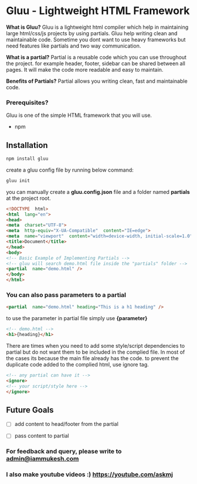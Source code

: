 # Gluu - Lightweight HTML Framework

**What is Gluu?**
Gluu is a lightweight html compiler which help in maintaining large html/css/js projects by using partials.
Gluu help writing clean and maintainable code. Sometime you dont want to use heavy frameworks but need features like partials and two way communication.

**What is a partial?**
Partial is a reusable code which you can use throughout the project. for example header, footer, sidebar can be shared between all pages. It will make the code more readable and easy to maintain.

**Benefits of Partials?**
Partial allows you writing clean, fast and maintainable code.

### Prerequisites?
Gluu is one of the simple HTML framework that you will use.
 - npm

## Installation

```javascript
npm install gluu
```
create a gluu config file by running  below command:
```javascript
gluu init
```
you can manually create a **gluu.config.json** file and a folder named **partials** at the project root.
```html
<!DOCTYPE  html>
<html  lang="en">
<head>
<meta  charset="UTF-8">
<meta  http-equiv="X-UA-Compatible"  content="IE=edge">
<meta  name="viewport"  content="width=device-width, initial-scale=1.0">
<title>Document</title>
</head>
<body>
<!-- Basic Example of Implementing Partials -->
<!-- gluu will search demo.html file inside the "partials" folder -->
<partial  name="demo.html" />
</body>
</html>
```
### You can also pass parameters to a partial

```html
<partial  name="demo.html" heading="This is a h1 heading" />
```
to use the parameter in partial file simply use **{parameter}**

```html
<!-- demo.html -->
<h1>{heading}</h1>
```

There are times when you need to add some style/script dependencies to partial but do not want them to be included in the complied file. In most of the cases its because the main file already has the code.
to prevent the duplicate code added to the complied html, use ignore tag.
```html
<!-- any partial can have it -->
<ignore>
<!-- your script/style here -->
</ignore>
```

## Future Goals
 - [ ] add content to head/footer from the partial
 - [ ] pass content to partial


### For feedback and query, please write to admin@iammukesh.com

### I also make youtube videos :) https://youtube.com/askmj